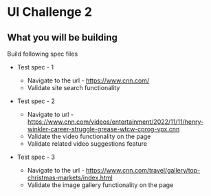 # UI Challenge 2

## What you will be building

Build following spec files

* Test spec - 1
  - Navigate to the url - https://www.cnn.com/
  - Validate site search functionality
  
* Test spec - 2  
  - Navigate to url - https://www.cnn.com/videos/entertainment/2022/11/11/henry-winkler-career-struggle-grease-wtcw-cprog-vpx.cnn 
  - Validate the video functionality on the page 
  - Validate related video suggestions feature

* Test spec - 3
  - Navigate to the url - https://www.cnn.com/travel/gallery/top-christmas-markets/index.html
  - Validate the image gallery functionality on the page